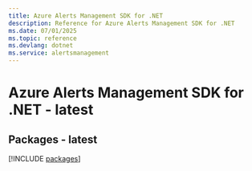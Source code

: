 ```yaml
---
title: Azure Alerts Management SDK for .NET
description: Reference for Azure Alerts Management SDK for .NET
ms.date: 07/01/2025
ms.topic: reference
ms.devlang: dotnet
ms.service: alertsmanagement
---
```

# Azure Alerts Management SDK for .NET - latest
## Packages - latest
[!INCLUDE [packages](alerts-management-index.md)]